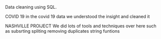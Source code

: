 Data cleaning using SQL. 

COVID 19
in the covid 19 data we understood the insight and cleaned it

NASHVILLE PROIJECT
We did lots of tools and techniques  over here such as 
subsrting
spliting
removing duplicates 
string funtions
